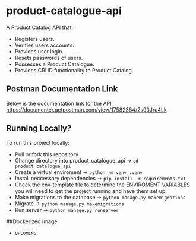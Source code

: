 # product-catalogue-api
A Product Catalog API that:
* Registers users.
* Verifies users accounts.
* Provides user login.
* Resets passwords of users.
* Possesses a Product Catalogue.
* Provides CRUD functionality to Product Catalog.

## Postman Documentation Link
Below is the documentation link for the API
https://documenter.getpostman.com/view/17582384/2s93Jru4Lk

## Running Locally?
To run this project locally:
* Pull or fork this repository.
* Change directory into product_catalogue_api -> `cd product_catalogue_api`
* Create a virtual enviroment -> `python -m venv .venv`
* Install neccessary dependencies -> `pip install -r requirements.txt`
* Check the env-template file to determine the ENVIROMENT VARIABLES you will need to get the project running and have them set up.
* Make migrations to the database -> `python manage.py makemigrations`
* Migrate -> `python manage.py makemigrations`
* Run server -> `python manage.py runserver`

##Dockerized Image
* `UPCOMING`
